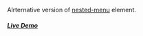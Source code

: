Alrternative version of [nested-menu](https://github.com/arodic/nested-menu) element.

##### [Live Demo](http://aleksandarrodic.com/context-menu/)